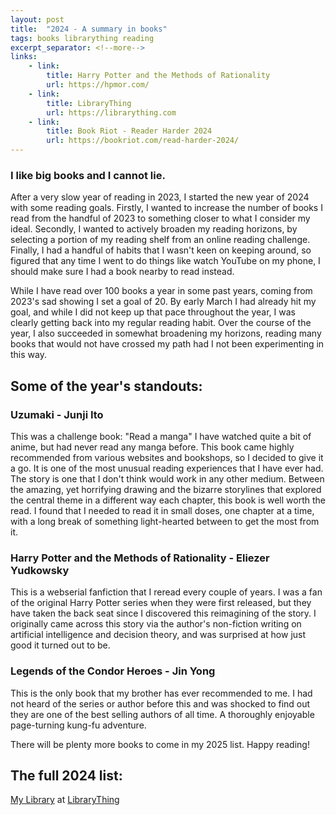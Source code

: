 ```yaml
---
layout: post
title:  "2024 - A summary in books"
tags: books librarything reading
excerpt_separator: <!--more-->
links:
    - link:
        title: Harry Potter and the Methods of Rationality
        url: https://hpmor.com/
    - link:
        title: LibraryThing
        url: https://librarything.com
    - link: 
        title: Book Riot - Reader Harder 2024
        url: https://bookriot.com/read-harder-2024/
---
```


### I like big books and I cannot lie.

<!--more-->

After a very slow year of reading in 2023, I started the new year of 2024 with some reading goals. Firstly, I wanted to increase the number of books I read from the handful of 2023 to something closer to what I consider my ideal. Secondly, I wanted to actively broaden my reading horizons, by selecting a portion of my reading shelf from an online reading challenge. Finally, I had a handful of habits that I wasn't keen on keeping around, so figured that any time I went to do things like watch YouTube on my phone, I should make sure I had a book nearby to read instead.

While I have read over 100 books a year in some past years, coming from 2023's sad showing I set a goal of 20. By early March I had already hit my goal, and while I did not keep up that pace throughout the year, I was clearly getting back into my regular reading habit. Over the course of the year, I also succeeded in somewhat broadening my horizons, reading many books that would not have crossed my path had I not been experimenting in this way.

## Some of the year's standouts:
### Uzumaki - Junji Ito
This was a challenge book: "Read a manga"
I have watched quite a bit of anime, but had never read any manga before. This book came highly recommended from various websites and bookshops, so I decided to give it a go. It is one of the most unusual reading experiences that I have ever had. The story is one that I don't think would work in any other medium. Between the amazing, yet horrifying drawing and the bizarre storylines that explored the central theme in a different way each chapter, this book is well worth the read. I found that I needed to read it in small doses, one chapter at a time, with a long break of something light-hearted between to get the most from it.

### Harry Potter and the Methods of Rationality - Eliezer Yudkowsky
This is a webserial fanfiction that I reread every couple of years. I was a fan of the original Harry Potter series when they were first released, but they have taken the back seat since I discovered this reimagining of the story. I originally came across this story via the author's non-fiction writing on artificial intelligence and decision theory, and was surprised at how just good it turned out to be.

### Legends of the Condor Heroes - Jin Yong
This is the only book that my brother has ever recommended to me. I had not heard of the series or author before this and was shocked to find out they are one of the best selling authors of all time. A thoroughly enjoyable page-turning kung-fu adventure.

There will be plenty more books to come in my 2025 list. Happy reading!

## The full 2024 list:
<div id="wbf1e02a2dcb9c0143c9dbf40d2e0d461"></div><script type="text/javascript" charset="UTF-8" src="https://www.librarything.com/widget_get.php?userid=Andyfred&theID=wbf1e02a2dcb9c0143c9dbf40d2e0d461"></script><noscript><a href="https://www.librarything.com/profile/Andyfred">My Library</a> at <a href="https://www.librarything.com">LibraryThing</a></noscript>